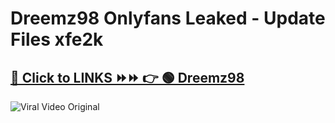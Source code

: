 
 # Dreemz98 Onlyfans Leaked - Update Files xfe2k

## <h2><a href="https://clipsfans.com/Dreemz98&ref=git">🔗 Click to LINKS ⏩⏩ 👉 🟢 Dreemz98 </a></h2>

<a href="https://clipsfans.com/Dreemz98&ref=git" rel="nofollow" data-target="animated-image.originalLink"><img src="https://i.ibb.co.com/xMMVF88/686577567.gif" alt="Viral Video Original" style="max-width: 100%; display: inline-block;" data-target="animated-image.originalImage"></a>

